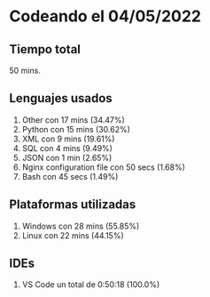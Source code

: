 # Codeando el 04/05/2022

## Tiempo total
50 mins.

## Lenguajes usados
1. Other con 17 mins (34.47%)
1. Python con 15 mins (30.62%)
1. XML con 9 mins (19.61%)
1. SQL con 4 mins (9.49%)
1. JSON con 1 min (2.65%)
1. Nginx configuration file con 50 secs (1.68%)
1. Bash con 45 secs (1.49%)

## Plataformas utilizadas
1. Windows con 28 mins (55.85%)
1. Linux con 22 mins (44.15%)

## IDEs
1. VS Code un total de 0:50:18 (100.0%)
